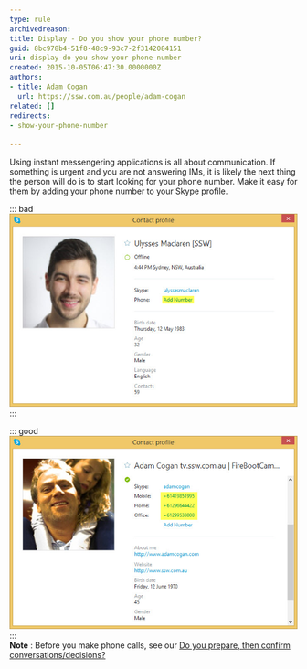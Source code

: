```yaml
---
type: rule
archivedreason: 
title: Display - Do you show your phone number?
guid: 8bc978b4-51f8-48c9-93c7-2f3142084151
uri: display-do-you-show-your-phone-number
created: 2015-10-05T06:47:30.0000000Z
authors:
- title: Adam Cogan
  url: https://ssw.com.au/people/adam-cogan
related: []
redirects:
- show-your-phone-number

---
```


Using instant messengering applications is all about communication. If something is urgent and you are not answering IMs, it is likely the next thing the person will do is to start looking for your phone number. Make it easy for them by adding your phone number to your Skype profile.

<!--endintro-->

::: bad  
![Figure: Bad example - To contact this person via the phone I will have to ask them for their number](Bad-Example-no-number.jpg)  
:::  

::: good  
![Figure: Good example - People are showing their phone numbers to allow urgent issues to be resolved](Good-Example-numbers-listed.jpg)  
:::  
**Note** : Before you make phone calls, see our [Do you prepare, then confirm conversations/decisions?](/do-you-prepare-then-confirm-conversations-decisions)
